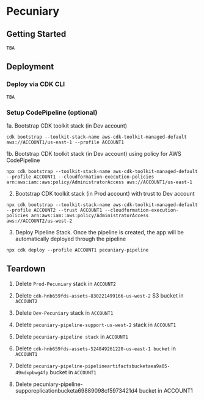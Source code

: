 # Pecuniary

## Getting Started

    TBA

## Deployment

### Deploy via CDK CLI

    TBA

### Setup CodePipeline (optional)

1a. Bootstrap CDK toolkit stack (in Dev account)

```
cdk bootstrap --toolkit-stack-name aws-cdk-toolkit-managed-default aws://ACCOUNT1/us-east-1 --profile ACCOUNT1
```

1b. Bootstrap CDK toolkit stack (in Dev account) using policy for AWS CodePipeline

```
npx cdk bootstrap --toolkit-stack-name aws-cdk-toolkit-managed-default --profile ACCOUNT1 --cloudformation-execution-policies arn:aws:iam::aws:policy/AdministratorAccess aws://ACCOUNT1/us-east-1
```

2. Bootstrap CDK toolkit stack (in Prod account) with trust to Dev account

```
npx cdk bootstrap --toolkit-stack-name aws-cdk-toolkit-managed-default --profile ACCOUNT2 --trust ACCOUNT1 --cloudformation-execution-policies arn:aws:iam::aws:policy/AdministratorAccess aws://ACCOUNT2/us-west-2
```

3. Deploy Pipeline Stack. Once the pipeline is created, the app will be automatically deployed through the pipeline

```
npx cdk deploy --profile ACCOUNT1 pecuniary-pipeline
```

## Teardown

1. Delete `Prod-Pecuniary` stack in `ACCOUNT2`

2. Delete `cdk-hnb659fds-assets-830221499166-us-west-2` S3 bucket in `ACCOUNT2`

3. Delete `Dev-Pecuniary` stack in `ACCOUNT1`

4. Delete `pecuniary-pipeline-support-us-west-2` stack in `ACCOUNT1`

5. Delete `pecuniary-pipeline stack` in `ACCOUNT1`

6. Delete `cdk-hnb659fds-assets-524849261220-us-east-1 bucket` in `ACCOUNT1`

7. Delete `pecuniary-pipeline-pipelineartifactsbucketaea9a05-49mdxpbwg4fp` bucket in `ACCOUNT1`

8. Delete pecuniary-pipeline-supporeplicationbucketa69889098cf5973421d4 bucket in ACCOUNT1
